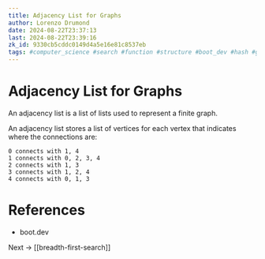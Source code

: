 ```yaml
---
title: Adjacency List for Graphs
author: Lorenzo Drumond
date: 2024-08-22T23:37:13
last: 2024-08-22T23:39:16
zk_id: 9330cb5cddc0149d4a5e16e81c8537eb
tags: #computer_science #search #function #structure #boot_dev #hash #graph #adjacency #programming #data #memory #list
---
```



# Adjacency List for Graphs

An adjacency list is a list of lists used to represent a finite graph.

An adjacency list stores a list of vertices for each vertex that indicates where the connections are:

```
0 connects with 1, 4
1 connects with 0, 2, 3, 4
2 connects with 1, 3
3 connects with 1, 2, 4
4 connects with 0, 1, 3
```

# References

- boot.dev

Next -> [[breadth-first-search]]
